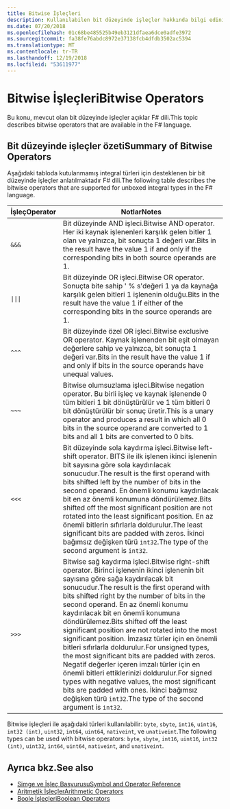 ```yaml
---
title: Bitwise İşleçleri
description: Kullanılabilen bit düzeyinde işleçler hakkında bilgi edinin F# programlama dilidir.
ms.date: 07/20/2018
ms.openlocfilehash: 01c68be485525b49eb3121dfaea6dce0adfe3972
ms.sourcegitcommit: fa38fe76abdc8972e37138fcb4dfdb3502ac5394
ms.translationtype: MT
ms.contentlocale: tr-TR
ms.lasthandoff: 12/19/2018
ms.locfileid: "53611977"
---
```

# <a name="bitwise-operators"></a><span data-ttu-id="3ec1f-103">Bitwise İşleçleri</span><span class="sxs-lookup"><span data-stu-id="3ec1f-103">Bitwise Operators</span></span>

<span data-ttu-id="3ec1f-104">Bu konu, mevcut olan bit düzeyinde işleçler açıklar F# dili.</span><span class="sxs-lookup"><span data-stu-id="3ec1f-104">This topic describes bitwise operators that are available in the F# language.</span></span>

## <a name="summary-of-bitwise-operators"></a><span data-ttu-id="3ec1f-105">Bit düzeyinde işleçler özeti</span><span class="sxs-lookup"><span data-stu-id="3ec1f-105">Summary of Bitwise Operators</span></span>

<span data-ttu-id="3ec1f-106">Aşağıdaki tabloda kutulanmamış integral türleri için desteklenen bir bit düzeyinde işleçler anlatılmaktadır F# dili.</span><span class="sxs-lookup"><span data-stu-id="3ec1f-106">The following table describes the bitwise operators that are supported for unboxed integral types in the F# language.</span></span>

|<span data-ttu-id="3ec1f-107">İşleç</span><span class="sxs-lookup"><span data-stu-id="3ec1f-107">Operator</span></span>|<span data-ttu-id="3ec1f-108">Notlar</span><span class="sxs-lookup"><span data-stu-id="3ec1f-108">Notes</span></span>|
|--------|-----|
|`&&&`|<span data-ttu-id="3ec1f-109">Bit düzeyinde AND işleci.</span><span class="sxs-lookup"><span data-stu-id="3ec1f-109">Bitwise AND operator.</span></span> <span data-ttu-id="3ec1f-110">Her iki kaynak işlenenleri karşılık gelen bitler 1 olan ve yalnızca, bit sonuçta 1 değeri var.</span><span class="sxs-lookup"><span data-stu-id="3ec1f-110">Bits in the result have the value 1 if and only if the corresponding bits in both source operands are 1.</span></span>|
|<code>&#124;&#124;&#124;</code>|<span data-ttu-id="3ec1f-111">Bit düzeyinde OR işleci.</span><span class="sxs-lookup"><span data-stu-id="3ec1f-111">Bitwise OR operator.</span></span> <span data-ttu-id="3ec1f-112">Sonuçta bite sahip ' % s'değeri 1 ya da kaynağa karşılık gelen bitleri 1 işlenenin olduğu.</span><span class="sxs-lookup"><span data-stu-id="3ec1f-112">Bits in the result have the value 1 if either of the corresponding bits in the source operands are 1.</span></span>|
|`^^^`|<span data-ttu-id="3ec1f-113">Bit düzeyinde özel OR işleci.</span><span class="sxs-lookup"><span data-stu-id="3ec1f-113">Bitwise exclusive OR operator.</span></span> <span data-ttu-id="3ec1f-114">Kaynak işlenenden bit eşit olmayan değerlere sahip ve yalnızca, bit sonuçta 1 değeri var.</span><span class="sxs-lookup"><span data-stu-id="3ec1f-114">Bits in the result have the value 1 if and only if bits in the source operands have unequal values.</span></span>|
|`~~~`|<span data-ttu-id="3ec1f-115">Bitwise olumsuzlama işleci.</span><span class="sxs-lookup"><span data-stu-id="3ec1f-115">Bitwise negation operator.</span></span> <span data-ttu-id="3ec1f-116">Bu birli işleç ve kaynak işlenende 0 tüm bitleri 1 bit dönüştürülür ve 1 tüm bitleri 0 bit dönüştürülür bir sonuç üretir.</span><span class="sxs-lookup"><span data-stu-id="3ec1f-116">This is a unary operator and produces a result in which all 0 bits in the source operand are converted to 1 bits and all 1 bits are converted to 0 bits.</span></span>|
|`<<<`|<span data-ttu-id="3ec1f-117">Bit düzeyinde sola kaydırma işleci.</span><span class="sxs-lookup"><span data-stu-id="3ec1f-117">Bitwise left-shift operator.</span></span> <span data-ttu-id="3ec1f-118">BITS ile ilk işlenen ikinci işlenenin bit sayısına göre sola kaydırılacak sonucudur.</span><span class="sxs-lookup"><span data-stu-id="3ec1f-118">The result is the first operand with bits shifted left by the number of bits in the second operand.</span></span> <span data-ttu-id="3ec1f-119">En önemli konumu kaydırılacak bit en az önemli konumuna döndürülemez.</span><span class="sxs-lookup"><span data-stu-id="3ec1f-119">Bits shifted off the most significant position are not rotated into the least significant position.</span></span> <span data-ttu-id="3ec1f-120">En az önemli bitlerin sıfırlarla doldurulur.</span><span class="sxs-lookup"><span data-stu-id="3ec1f-120">The least significant bits are padded with zeros.</span></span> <span data-ttu-id="3ec1f-121">İkinci bağımsız değişken türü `int32`.</span><span class="sxs-lookup"><span data-stu-id="3ec1f-121">The type of the second argument is `int32`.</span></span>|
|`>>>`|<span data-ttu-id="3ec1f-122">Bitwise sağ kaydırma işleci.</span><span class="sxs-lookup"><span data-stu-id="3ec1f-122">Bitwise right-shift operator.</span></span> <span data-ttu-id="3ec1f-123">Birinci işlenenin ikinci işlenenin bit sayısına göre sağa kaydırılacak bit sonucudur.</span><span class="sxs-lookup"><span data-stu-id="3ec1f-123">The result is the first operand with bits shifted right by the number of bits in the second operand.</span></span> <span data-ttu-id="3ec1f-124">En az önemli konumu kaydırılacak bit en önemli konumuna döndürülemez.</span><span class="sxs-lookup"><span data-stu-id="3ec1f-124">Bits shifted off the least significant position are not rotated into the most significant position.</span></span> <span data-ttu-id="3ec1f-125">İmzasız türler için en önemli bitleri sıfırlarla doldurulur.</span><span class="sxs-lookup"><span data-stu-id="3ec1f-125">For unsigned types, the most significant bits are padded with zeros.</span></span> <span data-ttu-id="3ec1f-126">Negatif değerler içeren imzalı türler için en önemli bitleri ettiklerinizi doldurulur.</span><span class="sxs-lookup"><span data-stu-id="3ec1f-126">For signed types with negative values, the most significant bits are padded with ones.</span></span> <span data-ttu-id="3ec1f-127">İkinci bağımsız değişken türü `int32`.</span><span class="sxs-lookup"><span data-stu-id="3ec1f-127">The type of the second argument is `int32`.</span></span>|

<span data-ttu-id="3ec1f-128">Bitwise işleçleri ile aşağıdaki türleri kullanılabilir: `byte`, `sbyte`, `int16`, `uint16`, `int32 (int)`, `uint32`, `int64`, `uint64`, `nativeint`, ve `unativeint`.</span><span class="sxs-lookup"><span data-stu-id="3ec1f-128">The following types can be used with bitwise operators: `byte`, `sbyte`, `int16`, `uint16`, `int32 (int)`, `uint32`, `int64`, `uint64`, `nativeint`, and `unativeint`.</span></span>

## <a name="see-also"></a><span data-ttu-id="3ec1f-129">Ayrıca bkz.</span><span class="sxs-lookup"><span data-stu-id="3ec1f-129">See also</span></span>

- [<span data-ttu-id="3ec1f-130">Simge ve İşleç Başvurusu</span><span class="sxs-lookup"><span data-stu-id="3ec1f-130">Symbol and Operator Reference</span></span>](index.md)
- [<span data-ttu-id="3ec1f-131">Aritmetik İşleçler</span><span class="sxs-lookup"><span data-stu-id="3ec1f-131">Arithmetic Operators</span></span>](arithmetic-operators.md)
- [<span data-ttu-id="3ec1f-132">Boole İşleçleri</span><span class="sxs-lookup"><span data-stu-id="3ec1f-132">Boolean Operators</span></span>](boolean-operators.md)
